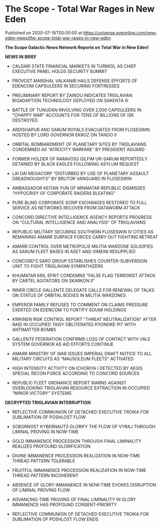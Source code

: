 # The Scope - Total War Rages in New Eden
Published on 2020-07-16T00:00:00 at https://universe.eveonline.com/new-eden-news/the-scope-total-war-rages-in-new-eden

**The Scope Galactic News Network Reports on Total War in New Eden!**

**NEWS IN BRIEF**

  * CALDARI STATE FINANCIAL MARKETS IN TURMOIL AS CHIEF EXECUTIVE PANEL HOLDS SECURITY SUMMIT


  * PROVOST MARSHAL VALKANIR HAILS DEFENSE EFFORTS OF EDENCOM CAPSULEERS IN SECURING FORTRESSES


  * PRELIMINARY REPORT BY ZAINOU INDICATES TRIGLAVIAN BIOADAPTION TECHNOLOGY DEPLOYED ON SAKENTA III


  * BATTLE OF TUNUDAN INVOLVING OVER 2,000 CAPSULEERS IN "CHAPPY WAR" ACCOUNTS FOR TENS OF BILLIONS OF ISK DESTROYED


  * ARDISHAPUR AND SARUM ROYALS EVACUATED FROM FLOSESWIN HOSTED BY LORD GOVERNOR EKROZ ON TANOO II


  * ORBITAL BOMBARDMENT OF PLANETARY SITES BY TRIGLAVIANS CONDEMNED AS "ATROCITY WARFARE" BY PRESIDENT AGUARD


  * FORMER HOLDER OF RARAVOSS QILFIM UR-SARUM REPORTEDLY DETAINED BY BLACK EAGLES FOLLOWING ASYLUM REQUEST


  * LAI DAI MEGACORP "DISTURBED BY USE OF PLANETARY ASSAULT DREADNOUGHTS" BY BRUTOR VANGUARD IN FLOSESWIN


  * AMBASSADOR KEITAN YUN OF MINMATAR REPUBLIC DISMISSES "HYPOCRISY OF CORPORATE RAIDERS BLEATING"


  * PURE BLIND CORPORATE SCRIP EXCHANGES RESTORED TO FULL SERVICE AS NETWORKS RECOVER FROM DATAWORM ATTACK


  * CONCORD DIRECTIVE INTELLIGENCE AGENCY REPORTS PROGRESS ON "CULTURAL INTELLIGENCE AND ANALYSIS" OF TRIGLAVIANS


  * REPUBLIC MILITARY SECURING SOUTHERN FLOSESWIN IV CITIES AS REMAINING AMARR SURFACE FORCES CARRY OUT FIGHTING RETREAT


  * AMARR CONTROL OVER METROPOLIS MILITIA WARZONE SOLIDIFIES AS SARUM FLEET BASES IN ASET AND VIMEINI RESUPPLIED


  * CONCORD'S SARO GROUP ESTABLISHES COUNTER-SUBVERSION UNIT TO FIGHT TRIGLAVIAN SYMPATHIZERS


  * KHUMATAR KRIL EFRIT CONDEMNS "FALSE FLAG TERRORIST ATTACK BY CARTEL AGITATORS ON SKARKON II"


  * INNER CIRCLE GALLENTE DELEGATE CALLS FOR RENEWAL OF TALKS ON STATUS OF ORBITAL BODIES IN MILITIA WARZONES


  * EMPEROR FAMILY REFUSES TO COMMENT ON CLAIMS PRESSURE EXERTED ON EDENCOM TO FORTIFY SOUMI HOLDINGS


  * KIRKINEN RISK CONTROL REPORT "THREAT NEUTRALIZATION" AFTER RAID IN OCCUPIED TAISY OBLITERATES KYONOKE PIT WITH ANTIMATTER BOMBS


  * GALLENTE FEDERATION CONFIRMS LOSS OF CONTACT WITH VALE SYSTEM GOVERNOR AS AID EFFORTS CONTINUE


  * AMARR MINISTRY OF WAR ISSUES IMPERIAL DRAFT NOTICE TO ALL MILITARY CIRCUITS AS "MAUSOLEUM FLEETS" ACTIVATED


  * HIGH INTENSITY ACTIVITY ON ICHORIYA I DETECTED BY AEGIS SPECIAL RECON FORCE ACCORDING TO CONCORD SOURCES


  * REPUBLIC FLEET ORDNANCE REPORT WARNS AGAINST OVERLOOKING TRIGLAVIAN RESOURCE EXTRACTION IN OCCUPIED "MINOR VICTORY" SYSTEMS  
 



**DECRYPTED TRIGLAVIAN INTERRUPTION**

  * REFLECTIVE COMMUNION OF DETACHED EXECUTIVE TROIKA FOR SUBLIMATION OF POSHLOST FLOW


  * SOBORNOST KYBERNAUTS GLORIFY THE FLOW OF VYRAJ THROUGH LIMINAL PROVING IN NOW-TIME


  * GOLD IMMANENCE PROCESSION THROUGH FINAL LIMINALITY REALIZES PROFOUND GLORIFICATION


  * DIVINE IMMANENCE PROCESSION REALIZATION IN NOW-TIME THREAD PATTERN TOLERABLE


  * FRUITFUL IMMANENCE PROCESSION REALIZATION IN NOW-TIME THREAD PATTERN INCOHERENT


  * ABSENCE OF GLORY IMMANENCE IN NOW-TIME EVOKES DISRUPTION OF LIMINAL PROVING FLOW


  * ADVANCING-TIME PROVING OF FINAL LIMINALITY IN GLORY IMMANENCE HAS PROFOUND CONSENT-PRIORITY


  * REFLECTIVE COMMUNION OF DETACHED EXECUTIVE TROIKA FOR SUBLIMATION OF POSHLOST FLOW ENDS
